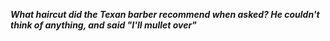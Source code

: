 _**What haircut did the Texan barber recommend when asked? He couldn't think of anything, and said "I'll mullet over"**_

